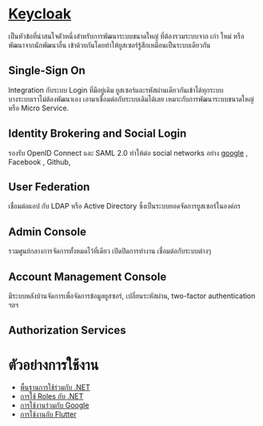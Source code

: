 # [Keycloak](https://www.keycloak.org/)

เป็นหัวข้อที่น่าสนใจตัวหนึ่งสำหรับการพัฒนาระบบขนาดใหญ่ ที่ต้องรวมระบบจาก เก่า ใหม่ หรือพัฒนาจากนักพัฒนาอื่น เข้าด้วยกันโดยทำให้ยูสเซอร์รู้สึกเหมือนเป็นระบบเดียวกัน

## Single-Sign On

Integration กับระบบ Login ที่มีอยู่เดิม ยูสเซอร์และรหัสผ่านเดียวกันเข้าได้ทุกระบบ  
บางระบบเราไม่ต้องพัฒนาเอง เอามาเชื่อมต่อกับระบบเดิมได้เลย เหมาะกับการพัฒนาระบบขนาดใหญ่ หรือ Micro Service.

## Identity Brokering and Social Login

รองรับ OpenID Connect และ SAML 2.0 ทำให้ต่อ social networks อย่าง [google](sso-google/) , Facebook , Github, 

## User Federation

เชื่อมต่อแอป กับ LDAP หรือ Active Directory ซึ่งเป็นระบบยอดจัดการยูสเซอร์ในองค์กร 

## Admin Console

รวมศูนย์กลางการจัดการทั้งหมดไว้ที่เดียว เปิดปิดการทำงาน เชื่อมต่อกับระบบต่างๆ

## Account Management Console

มีระบบหลังบ้านจัดการเพื่อจัดการข้อมูลยูสซอร์, เปลี่ยนระหัสผ่าน, two-factor authentication ฯลฯ 

## Authorization Services

# ตัวอย่างการใช้งาน
- [พื้นฐานการใช้ร่วมกับ .NET](api-jwt-auth/)
- [การใช้ Roles กับ .NET](api-authorization-role/)
- [การใช้งานร่วมกับ Google](sso-google/)
- [การใช้งานกับ Flutter](https://www.youtube.com/watch?v=xs6GRuj_MBs)
